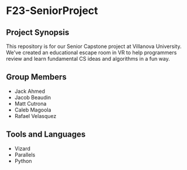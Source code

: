 # F23-SeniorProject
## Project Synopsis
This repository is for our Senior Capstone project at Villanova University. We've created an educational escape room in VR to help programmers review and learn fundamental CS ideas and algorithms in a fun way.

## Group Members
* Jack Ahmed
* Jacob Beaudin
* Matt Cutrona
* Caleb Magoola
* Rafael Velasquez

## Tools and Languages
* Vizard
* Parallels
* Python
